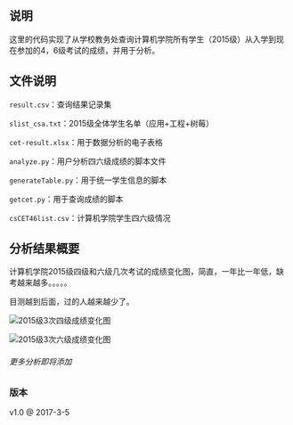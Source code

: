 ## 说明

这里的代码实现了从学校教务处查询计算机学院所有学生（2015级）从入学到现在参加的4，6级考试的成绩，并用于分析。


## 文件说明

`result.csv`：查询结果记录集

`slist_csa.txt`：2015级全体学生名单（应用+工程+树莓）

`cet-result.xlsx`：用于数据分析的电子表格

`analyze.py`：用户分析四六级成绩的脚本文件

`generateTable.py`：用于统一学生信息的脚本

`getcet.py`：用于查询成绩的脚本

`csCET46list.csv`：计算机学院学生四六级情况

## 分析结果概要

计算机学院2015级四级和六级几次考试的成绩变化图，简直，一年比一年低，缺考越来越多。。。。。

目测越到后面，过的人越来越少了。

![2015级3次四级成绩变化图](https://github.com/ankanch/cuit-data-analysis/blob/master/%E8%AE%A1%E7%AE%97%E6%9C%BACET4%EF%BC%8C6%E6%88%90%E7%BB%A9%E6%9F%A5%E8%AF%A2-%E5%88%86%E6%9E%90/%E5%88%86%E6%9E%90%E7%BB%93%E6%9E%9C/2015%E7%BA%A73%E6%AC%A1%E5%85%AD%E7%BA%A7%E6%88%90%E7%BB%A9%E5%8F%98%E5%8C%96%E5%9B%BE.png)

![2015级3次六级成绩变化图](https://github.com/ankanch/cuit-data-analysis/blob/master/%E8%AE%A1%E7%AE%97%E6%9C%BACET4%EF%BC%8C6%E6%88%90%E7%BB%A9%E6%9F%A5%E8%AF%A2-%E5%88%86%E6%9E%90/%E5%88%86%E6%9E%90%E7%BB%93%E6%9E%9C/2015%E7%BA%A73%E6%AC%A1%E5%9B%9B%E7%BA%A7%E6%88%90%E7%BB%A9%E5%8F%98%E5%8C%96%E5%9B%BE.png)

###### 更多分析即将添加

### 版本

v1.0 @ 2017-3-5